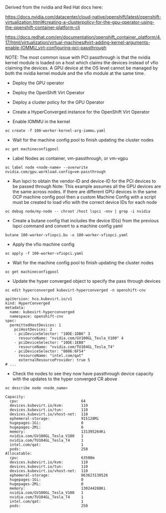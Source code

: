 Derived from the nvidia and Red Hat docs here:

https://docs.nvidia.com/datacenter/cloud-native/openshift/latest/openshift-virtualization.html#creating-a-clusterpolicy-for-the-gpu-operator-using-the-openshift-container-platform-cli

https://docs.redhat.com/en/documentation/openshift_container_platform/4.17/html/virtualization/virtual-machines#virt-adding-kernel-arguments-enable-IOMMU_virt-configuring-pci-passthrough


NOTE: The most common issue with PCI passthrough is that the nvidia kernel module is loaded on a host which claims the devices instead of vfio claiming the devices.
      A GPU device at the OS level cannot be managed by both the nvidia kernel module and the vfio module at the same time.

- Deploy the GPU operator
- Deploy the OpenShift Virt Operator
- Deploy a cluster policy for the GPU Operator
- Create a HyperConverged instance for the OpenShift Virt Operator


- Enable IOMMU in the kernel
```console
oc create -f 100-worker-kernel-arg-iommu.yaml
```
- Wait for the machine config pool to finish updating the cluster nodes
```console
oc get machineconfigpool
```

- Label Nodes as container, vm-passthrough, or vm-vgpu

```console
oc label node <node-name> --overwrite nvidia.com/gpu.workload.config=vm-passthrough
```

- Run lspci to obtain the vendor-ID and device-ID for the PCI devices to be passed through
Note: This example assumes all the GPU devices are the same across nodes. If there are different GPU devices in the same OCP machine config pool then a custom Machine Config with a script must be created to load vfio with the correct device IDs for each node

```console
oc debug node/my-node -- chroot /host lspci -nnv | grep -i nvidia
```

- Create a butane config that includes the device ID(s) from the previous lspci command and convert to a machine config yaml
```console
butane 100-worker-vfiopci.bu -o 100-worker-vfiopci.yaml
```

- Apply the vfio machine config
```console
oc apply -f 100-worker-vfiopci.yaml
```

- Wait for the machine config pool to finish updating the cluster nodes
```console
oc get machineconfigpool
```

- Update the hyper converged object to specify the pass through devices
```console
oc edit hyperconverged kubevirt-hyperconverged -n openshift-cnv
```

```
apiVersion: hco.kubevirt.io/v1
kind: HyperConverged
metadata:
  name: kubevirt-hyperconverged
  namespace: openshift-cnv
spec:
  permittedHostDevices: 1
    pciHostDevices: 2
    - pciDeviceSelector: "10DE:1DB6" 3
      resourceName: "nvidia.com/GV100GL_Tesla_V100" 4
    - pciDeviceSelector: "10DE:1EB8"
      resourceName: "nvidia.com/TU104GL_Tesla_T4"
    - pciDeviceSelector: "8086:6F54"
      resourceName: "intel.com/qat"
      externalResourceProvider: true 5
# ...
```

- Check the nodes to see they now have passthrough device capacity with the updates to the hyper converged CR above
```console
oc describe node <node_name>
```

```
Capacity:
  cpu:                            64
  devices.kubevirt.io/kvm:        110
  devices.kubevirt.io/tun:        110
  devices.kubevirt.io/vhost-net:  110
  ephemeral-storage:              915128Mi
  hugepages-1Gi:                  0
  hugepages-2Mi:                  0
  memory:                         131395264Ki
  nvidia.com/GV100GL_Tesla_V100   1
  nvidia.com/TU104GL_Tesla_T4     1
  intel.com/qat:                  1
  pods:                           250
Allocatable:
  cpu:                            63500m
  devices.kubevirt.io/kvm:        110
  devices.kubevirt.io/tun:        110
  devices.kubevirt.io/vhost-net:  110
  ephemeral-storage:              863623130526
  hugepages-1Gi:                  0
  hugepages-2Mi:                  0
  memory:                         130244288Ki
  nvidia.com/GV100GL_Tesla_V100   1
  nvidia.com/TU104GL_Tesla_T4     1
  intel.com/qat:                  1
  pods:                           250
```